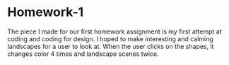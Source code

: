 # Homework-1
The piece I made for our first homework assignment is my first attempt at coding and coding for design.  I hoped to make interesting and calming landscapes for a user to look at. When the user clicks on the shapes, it changes color 4 times and landscape scenes twice. 
